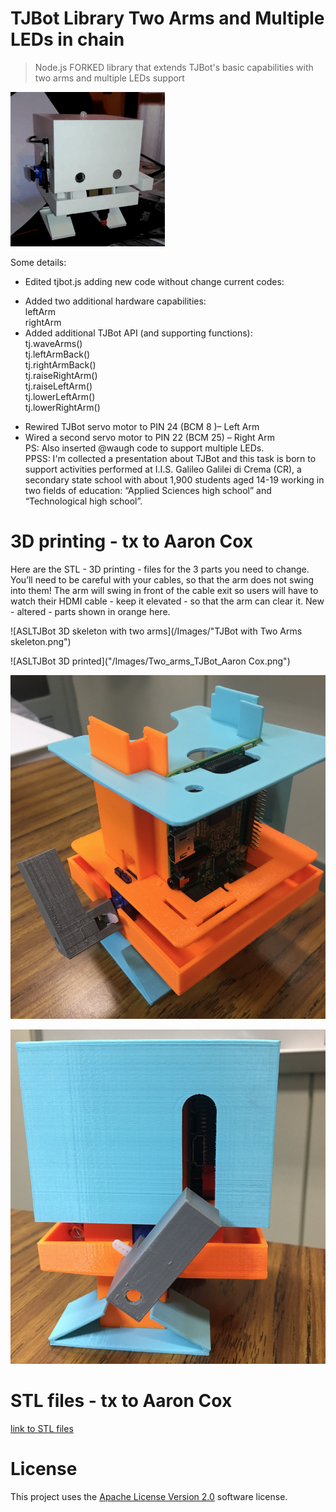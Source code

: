 # TJBot Library Two Arms and Multiple LEDs in chain

> Node.js FORKED library that extends TJBot's basic capabilities with two arms and multiple LEDs support

![ASLTJBot](/ASLTJBot_2018_two_arms.gif)

Some details: 
* Edited tjbot.js adding new code without change current codes:  
- Added two additional hardware capabilities:  
    leftArm  
    rightArm  
- Added additional TJBot API (and supporting functions):  
    tj.waveArms()  
    tj.leftArmBack()  
    tj.rightArmBack()  
    tj.raiseRightArm()  
    tj.raiseLeftArm()  
    tj.lowerLeftArm()  
    tj.lowerRightArm()  
* Rewired TJBot servo motor to PIN 24 (BCM 8 )– Left Arm  
* Wired a second servo motor to PIN 22 (BCM 25) – Right Arm  
PS: Also inserted @waugh code to support multiple LEDs.  
PPSS: I'm collected a presentation about TJBot and this task is  born to support activities performed at I.I.S. Galileo Galilei di Crema (CR), a secondary state school with about 1,900 students aged 14-19 working in two fields of education: “Applied Sciences high school” and “Technological high school”.  

# 3D printing - tx to Aaron Cox
Here are the STL - 3D printing - files for the 3 parts you need to change.
You’ll need to be careful with your cables, so that the arm does not swing into them!
The arm will swing in front of the cable exit so users will have to watch their HDMI cable - keep it elevated - so that the arm can clear it.
New - altered - parts shown in orange here.

![ASLTJBot 3D skeleton with two arms](/Images/"TJBot with Two Arms skeleton.png")

![ASLTJBot 3D printed]("/Images/Two_arms_TJBot_Aaron Cox.png")

![ASLTJBot internal](/Images/Two_arms_TJBot_internal.png)

![ASLTJBot right side](/Images/Two_arms_TJBot_right_side.png)

# STL files - tx to Aaron Cox
[link to STL files](https://github.com/fmanclossi/TwoArms_MultipleLEDsInChain/blob/master/TJBot%20parts%20for%202nd%20arm/TJBot%20parts%20for%202nd%20arm.zip)


# License  
This project uses the [Apache License Version 2.0](LICENSE) software license.  
